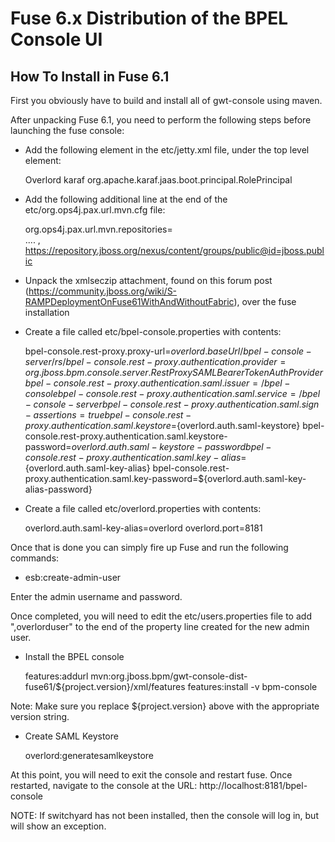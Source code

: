 # Fuse 6.x Distribution of the BPEL Console UI


## How To Install in Fuse 6.1

First you obviously have to build and install all of gwt-console using maven.

After unpacking Fuse 6.1, you need to perform the following steps before launching the fuse console:

* Add the following element in the etc/jetty.xml file, under the top level <Configure> element:

    <Call name="addBean">
        <Arg>
            <New class="org.eclipse.jetty.plus.jaas.JAASLoginService">
                <Set name="name">Overlord</Set>
                <Set name="loginModuleName">karaf</Set>
                <Set name="roleClassNames">
                    <Array type="java.lang.String">
                        <Item>org.apache.karaf.jaas.boot.principal.RolePrincipal</Item>
                    </Array>
                </Set>
            </New>
        </Arg>
    </Call>

* Add the following additional line at the end of the etc/org.ops4j.pax.url.mvn.cfg file:

    org.ops4j.pax.url.mvn.repositories= \
        .... , \
        https://repository.jboss.org/nexus/content/groups/public@id=jboss.public

* Unpack the xmlseczip attachment, found on this forum post (https://community.jboss.org/wiki/S-RAMPDeploymentOnFuse61WithAndWithoutFabric), over the fuse installation

* Create a file called etc/bpel-console.properties with contents:

    bpel-console.rest-proxy.proxy-url=${overlord.baseUrl}/bpel-console-server/rs/
    bpel-console.rest-proxy.authentication.provider=org.jboss.bpm.console.server.RestProxySAMLBearerTokenAuthProvider
    bpel-console.rest-proxy.authentication.saml.issuer=/bpel-console
    bpel-console.rest-proxy.authentication.saml.service=/bpel-console-server
    bpel-console.rest-proxy.authentication.saml.sign-assertions=true
    bpel-console.rest-proxy.authentication.saml.keystore=${overlord.auth.saml-keystore}
    bpel-console.rest-proxy.authentication.saml.keystore-password=${overlord.auth.saml-keystore-password}
    bpel-console.rest-proxy.authentication.saml.key-alias=${overlord.auth.saml-key-alias}
    bpel-console.rest-proxy.authentication.saml.key-password=${overlord.auth.saml-key-alias-password}

* Create a file called etc/overlord.properties with contents:

    overlord.auth.saml-key-alias=overlord
    overlord.port=8181


Once that is done you can simply fire up Fuse and run the following commands:

* esb:create-admin-user

Enter the admin username and password.

Once completed, you will need to edit the etc/users.properties file to add ",overlorduser" to the end of the property line created for the new admin user.

* Install the BPEL console

    features:addurl mvn:org.jboss.bpm/gwt-console-dist-fuse61/${project.version}/xml/features
    features:install -v bpm-console

Note: Make sure you replace ${project.version} above with the appropriate version string.

* Create SAML Keystore

    overlord:generatesamlkeystore <password>


At this point, you will need to exit the console and restart fuse. Once restarted, navigate to the console at the URL: http://localhost:8181/bpel-console


NOTE: If switchyard has not been installed, then the console will log in, but will show an exception.

